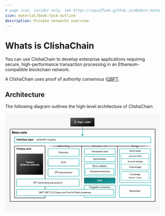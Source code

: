 ```yaml
---
# page icon, insider only, see https://squidfunk.github.io/mkdocs-material/reference/#setting-the-page-icon
icon: material/book-lock-outline
description: Private networks overview
---
```


# Whats is ClishaChain

You can use ClishaChain to develop enterprise applications requiring secure, high-performance transaction processing in an Ethereum-compatible blockchain network.

A ClishaChain uses proof of authority consensus ([QBFT](how-to/configure/consensus/qbft.md).


## Architecture

The following diagram outlines the high-level architecture of ClishaChain.

![Private architecture](./assets/private-architecture.jpeg)


